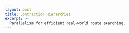 ```yaml
---
layout: post
title: Contraction Hierarchies
excerpt: >-
  Parallelism for efficient real-world route searching.
---
```

